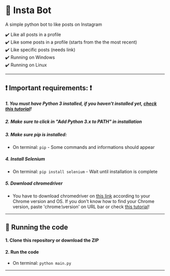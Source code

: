 # :robot: Insta Bot  
A simple python bot to like posts on Instagram

:heavy_check_mark: Like all posts in a profile  
:heavy_check_mark: Like some posts in a profile (starts from the the most recent)  
:heavy_check_mark: Like specific posts (needs link)  
:heavy_check_mark: Running on Windows  
:heavy_check_mark: Running on Linux  
  
---
  
  
## :heavy_exclamation_mark: Important requirements: :heavy_exclamation_mark:
  
##### 1. You must have Python 3 installed, if you haven't installed yet, [check this tutorial](https://realpython.com/installing-python/#windows)!

##### 2. Make sure to click in "Add Python 3.x to PATH" in installation

##### 3. Make sure pip is installed:
- On terminal: `pip` - Some commands and informations should appear

##### 4. Install Selenium
- On terminal: `pip install selenium` - Wait until installation is complete

##### 5. Download chromedriver
- You have to download chromedriver on [this link](https://chromedriver.chromium.org/downloads) according to your Chrome version and OS. If you don't know how to find your Chrome version, paste 'chrome:\\version' on URL bar or check [this tutorial](https://help.zenplanner.com/hc/en-us/articles/204253654-How-to-Find-Your-Internet-Browser-Version-Number-Google-Chrome)!
---
  
  
## :rocket: Running the code
  
#### 1. Clone this repository or download the ZIP

#### 2. Run the code
- On terminal: `python main.py`
---  
